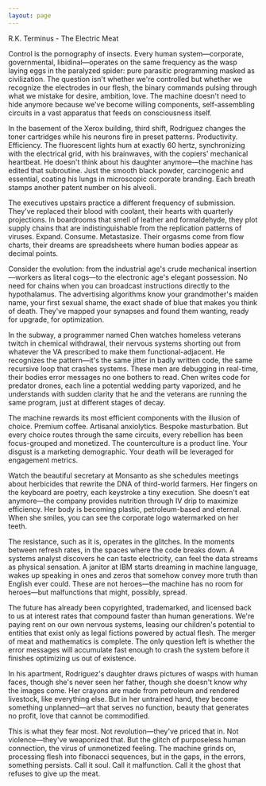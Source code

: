 ```yaml
---
layout: page
---
```

R.K. Terminus - The Electric Meat

Control is the pornography of insects. Every human system—corporate, governmental, libidinal—operates on the same frequency as the wasp laying eggs in the paralyzed spider: pure parasitic programming masked as civilization. The question isn't whether we're controlled but whether we recognize the electrodes in our flesh, the binary commands pulsing through what we mistake for desire, ambition, love. The machine doesn't need to hide anymore because we've become willing components, self-assembling circuits in a vast apparatus that feeds on consciousness itself.

In the basement of the Xerox building, third shift, Rodriguez changes the toner cartridges while his neurons fire in preset patterns. Productivity. Efficiency. The fluorescent lights hum at exactly 60 hertz, synchronizing with the electrical grid, with his brainwaves, with the copiers' mechanical heartbeat. He doesn't think about his daughter anymore—the machine has edited that subroutine. Just the smooth black powder, carcinogenic and essential, coating his lungs in microscopic corporate branding. Each breath stamps another patent number on his alveoli.

The executives upstairs practice a different frequency of submission. They've replaced their blood with coolant, their hearts with quarterly projections. In boardrooms that smell of leather and formaldehyde, they plot supply chains that are indistinguishable from the replication patterns of viruses. Expand. Consume. Metastasize. Their orgasms come from flow charts, their dreams are spreadsheets where human bodies appear as decimal points.

Consider the evolution: from the industrial age's crude mechanical insertion—workers as literal cogs—to the electronic age's elegant possession. No need for chains when you can broadcast instructions directly to the hypothalamus. The advertising algorithms know your grandmother's maiden name, your first sexual shame, the exact shade of blue that makes you think of death. They've mapped your synapses and found them wanting, ready for upgrade, for optimization.

In the subway, a programmer named Chen watches homeless veterans twitch in chemical withdrawal, their nervous systems shorting out from whatever the VA prescribed to make them functional-adjacent. He recognizes the pattern—it's the same jitter in badly written code, the same recursive loop that crashes systems. These men are debugging in real-time, their bodies error messages no one bothers to read. Chen writes code for predator drones, each line a potential wedding party vaporized, and he understands with sudden clarity that he and the veterans are running the same program, just at different stages of decay.

The machine rewards its most efficient components with the illusion of choice. Premium coffee. Artisanal anxiolytics. Bespoke masturbation. But every choice routes through the same circuits, every rebellion has been focus-grouped and monetized. The counterculture is a product line. Your disgust is a marketing demographic. Your death will be leveraged for engagement metrics.

Watch the beautiful secretary at Monsanto as she schedules meetings about herbicides that rewrite the DNA of third-world farmers. Her fingers on the keyboard are poetry, each keystroke a tiny execution. She doesn't eat anymore—the company provides nutrition through IV drip to maximize efficiency. Her body is becoming plastic, petroleum-based and eternal. When she smiles, you can see the corporate logo watermarked on her teeth.

The resistance, such as it is, operates in the glitches. In the moments between refresh rates, in the spaces where the code breaks down. A systems analyst discovers he can taste electricity, can feel the data streams as physical sensation. A janitor at IBM starts dreaming in machine language, wakes up speaking in ones and zeros that somehow convey more truth than English ever could. These are not heroes—the machine has no room for heroes—but malfunctions that might, possibly, spread.

The future has already been copyrighted, trademarked, and licensed back to us at interest rates that compound faster than human generations. We're paying rent on our own nervous systems, leasing our children's potential to entities that exist only as legal fictions powered by actual flesh. The merger of meat and mathematics is complete. The only question left is whether the error messages will accumulate fast enough to crash the system before it finishes optimizing us out of existence.

In his apartment, Rodriguez's daughter draws pictures of wasps with human faces, though she's never seen her father, though she doesn't know why the images come. Her crayons are made from petroleum and rendered livestock, like everything else. But in her untrained hand, they become something unplanned—art that serves no function, beauty that generates no profit, love that cannot be commodified.

This is what they fear most. Not revolution—they've priced that in. Not violence—they've weaponized that. But the glitch of purposeless human connection, the virus of unmonetized feeling. The machine grinds on, processing flesh into fibonacci sequences, but in the gaps, in the errors, something persists. Call it soul. Call it malfunction. Call it the ghost that refuses to give up the meat.